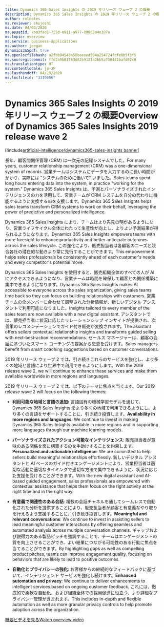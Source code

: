 ```yaml
---
title: Dynamics 365 Sales Insights の 2019 年リリース ウェーブ 2 の概要
description: Dynamics 365 Sales Insights の 2019 年リリース ウェーブ 2 の概要
author: relnotes
ms.reviewer: shujoshi
ms.date: 04/03/2020
ms.assetid: 7aa3fad1-755d-e911-a977-000d3a4e307a
ms.topic: overview
ms.service: business-applications
ms.author: joegan
dynamics365pdf: true
ms.openlocfilehash: a2fbb94543e58beeeed594a254724fcfe0b5f3f5
ms.sourcegitcommit: ffd2a9b81763d82b9121a2bb5a738441bafd62c8
ms.translationtype: HT
ms.contentlocale: ja-JP
ms.lasthandoff: 04/29/2020
ms.locfileid: "3319656"
---
```

# <a name="overview-of-dynamics-365-sales-insights-2019-release-wave-2"></a><span data-ttu-id="dc09e-103">Dynamics 365 Sales Insights の 2019 年リリース ウェーブ 2 の概要</span><span class="sxs-lookup"><span data-stu-id="dc09e-103">Overview of Dynamics 365 Sales Insights 2019 release wave 2</span></span>
[!include[artificial-intelligence/dynamics365-sales-insights banner](../includes/artificial-intelligence/dynamics365-sales-insights.md)]

<!--overview start-->
<span data-ttu-id="dc09e-104">長年、顧客間関係管理 (CRM) は一次元の記録システムでした。</span><span class="sxs-lookup"><span data-stu-id="dc09e-104">For many years, customer relationship management (CRM) was a one-dimensional system of records.</span></span> <span data-ttu-id="dc09e-105">営業チームはシステムにデータを入力するのに長い時間がかかり、実際には "システムのために働いて" いました。</span><span class="sxs-lookup"><span data-stu-id="dc09e-105">Sales teams spent long hours entering data into the system, in practice "working for the system."</span></span> <span data-ttu-id="dc09e-106">Dynamics 365 Sales Insights は、予測とパーソナライズされたインテリジェンスの力を活用して、営業チームが CRM システムを自分の代わりに機能するように変換するのを支援します。</span><span class="sxs-lookup"><span data-stu-id="dc09e-106">Dynamics 365 Sales Insights helps sales teams transform CRM systems to work on their behalf, leveraging the power of predictive and personalized intelligence.</span></span>   

<span data-ttu-id="dc09e-107">Dynamics 365 Sales Insights により、チームはより先見の明があるようになり、営業ライフサイクル全体にわたって生産性が向上し、よりよい予測結果が得られるようになります。</span><span class="sxs-lookup"><span data-stu-id="dc09e-107">Dynamics 365 Sales Insights empowers teams with more foresight to enhance productivity and better anticipate outcomes across the sales lifecycle.</span></span>  <span data-ttu-id="dc09e-108">この強化により、販売担当者は各顧客のニーズと競合各社の潜在的な動きより常に先行することができます。</span><span class="sxs-lookup"><span data-stu-id="dc09e-108">This empowerment helps sales professionals be consistently ahead of each customer's needs and every competitor's potential move.</span></span>   

<span data-ttu-id="dc09e-109">Dynamics 365 Sales Insights を使用すると、販売組織全体のすべての人が AI にアクセスできるようになり、営業チームは時間を確保して顧客との関係構築に集中できるようになります。</span><span class="sxs-lookup"><span data-stu-id="dc09e-109">Dynamics 365 Sales Insights makes AI accessible to everyone across the sales organization, giving sales teams time back so they can focus on building relationships with customers.</span></span> <span data-ttu-id="dc09e-110">営業チームの全メンバーに合わせて調整された分析情報が、新しいデジタル アシスタントで利用可能になりました。</span><span class="sxs-lookup"><span data-stu-id="dc09e-110">Insights tailored to every member of the sales team are now available with a new digital assistant.</span></span> <span data-ttu-id="dc09e-111">アシスタントでは、販売担当者に状況に応じたリレーションシップ インサイトが提供され、次善策のレコメンデーションでガイド付き販売が変換されます。</span><span class="sxs-lookup"><span data-stu-id="dc09e-111">The assistant offers sellers contextual relationship insights and transforms guided selling with next-best-action recommendations.</span></span> <span data-ttu-id="dc09e-112">セールス マネージャーは、顧客の会話に基づいたスマート コーチングの提案から恩恵を受けます。</span><span class="sxs-lookup"><span data-stu-id="dc09e-112">Sales managers benefit from smart coaching suggestions based on customer conversations.</span></span>  

<span data-ttu-id="dc09e-113">2019 年リリース ウェーブ 2 では、引き続きこれらのサービスを強化し、より多くの地域と言語により世界中で利用できるようにします。</span><span class="sxs-lookup"><span data-stu-id="dc09e-113">With the 2019 release wave 2, we will continue to enhance these services and make them available worldwide in more regions and languages.</span></span>  

<span data-ttu-id="dc09e-114">2019 年リリース ウェーブ 2 では、以下のテーマに焦点を当てます。</span><span class="sxs-lookup"><span data-stu-id="dc09e-114">Our 2019 release wave 2 will focus on the following themes:</span></span> 

- <span data-ttu-id="dc09e-115">**利用可能な地域と言語の追加:** 言語固有の機械学習モデルを通じて、Dynamics 365 Sales Insights をより多くの地域で利用できるようにし、より多くの言語をサポートすることに、引き続き投資します。</span><span class="sxs-lookup"><span data-stu-id="dc09e-115">**Availability in more regions and languages**: We continue to invest in making Dynamics 365 Sales Insights available in more regions and in supporting more languages through our machine learning models.</span></span> 

- <span data-ttu-id="dc09e-116">**パーソナライズされたアクション可能なインテリジェンス**: 販売担当者が意味のある関係を楽に構築するのを手助けすることを約束します。</span><span class="sxs-lookup"><span data-stu-id="dc09e-116">**Personalized and actionable intelligence**: We are committed to help sellers build meaningful relationships effortlessly.</span></span> <span data-ttu-id="dc09e-117">新しいデジタル アシスタントと AI ベースのガイド付きエンゲージメントにより、営業担当者は適切な活動に適切なタイミングで適切な方法で集中できるように、状況に応じた支援を受けることができます。</span><span class="sxs-lookup"><span data-stu-id="dc09e-117">With the new digital assistant and AI-based guided engagement, sales professionals are empowered with contextual assistance that helps them focus on the right activity at the right time and in the right way.</span></span> 

- <span data-ttu-id="dc09e-118">**有意義で関連性のある会話**: 複数の会話チャネルを通してシームレスで自動化された分析を提供することにより、販売担当者が顧客と有意義なやり取りを行えるよう支援することに、引き続き投資します。</span><span class="sxs-lookup"><span data-stu-id="dc09e-118">**Meaningful and relevant conversations**: We continue to invest in assisting sellers to lead meaningful customer interactions by offering seamless and automated analysis across multiple conversation channels.</span></span> <span data-ttu-id="dc09e-119">ギャップおよび説得力のある製品ピッチを強調することで、チームはエンゲージメントの質を向上させることができ、よい結果につながる可能性のある行動に焦点を当てることができます。</span><span class="sxs-lookup"><span data-stu-id="dc09e-119">By highlighting gaps as well as compelling product pitches, teams can improve engagement quality, focusing on behaviors that are likely to lead to positive outcomes.</span></span>  

- <span data-ttu-id="dc09e-120">**自動化とプライバシーの強化**: お客様からの継続的なフィードバックに基づいて、インテリジェント サービスを強化し続けます。</span><span class="sxs-lookup"><span data-stu-id="dc09e-120">**Enhanced automation and privacy**: We continue to deliver enhancements to intelligent services based on ongoing customer feedback.</span></span> <span data-ttu-id="dc09e-121">これには、徹底的で柔軟な自動化、および組織全体での採用促進に役立つ、より詳細なプライバシー管理が含まれます。</span><span class="sxs-lookup"><span data-stu-id="dc09e-121">This includes in-depth and flexible automation as well as more granular privacy controls to help promote adoption across the organization.</span></span>

[<span data-ttu-id="dc09e-122">概要ビデオを見る</span><span class="sxs-lookup"><span data-stu-id="dc09e-122">Watch overview video</span></span>](https://aka.ms/ROGSI19RW2ROV)
<!--overview end-->